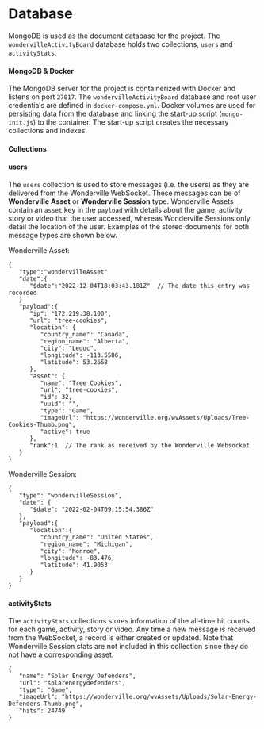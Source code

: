 # Database

MongoDB is used as the document database for the project. The `wondervilleActivityBoard` database holds two collections, `users` and `activityStats`.

#### MongoDB & Docker
The MongoDB server for the project is containerized with Docker and listens on port `27017`. The `wondervilleActivityBoard` database and root user credentials are defined in `docker-compose.yml`. Docker volumes are used for persisting data from the database and linking the start-up script (`mongo-init.js`) to the container. The start-up script creates the necessary collections and indexes.

#### Collections

#### users
The `users` collection is used to store messages (i.e. the users) as they are delivered from the Wonderville WebSocket. These messages can be of **Wonderville Asset** or **Wonderville Session** type. Wonderville Assets contain an `asset` key in the `payload` with details about the game, activity, story or video that the user accessed, whereas Wonderville Sessions only detail the location of the user. Examples of the stored documents for both message types are shown below.

Wonderville Asset:
```
{
   "type":"wondervilleAsset"
   "date":{
      "$date":"2022-12-04T18:03:43.181Z"  // The date this entry was recorded
   }
   "payload":{
      "ip": "172.219.38.100",
      "url": "tree-cookies",
      "location": {
         "country_name": "Canada",
         "region_name": "Alberta",
         "city": "Leduc",
         "longitude": -113.5586,
         "latitude": 53.2658
      },
      "asset": {
         "name": "Tree Cookies",
         "url": "tree-cookies",
         "id": 32,
         "uuid": "",
         "type": "Game",
         "imageUrl": "https://wonderville.org/wvAssets/Uploads/Tree-Cookies-Thumb.png",
         "active": true
      },
      "rank":1  // The rank as received by the Wonderville Websocket
   }
}
```

Wonderville Session:
```
{
   "type": "wondervilleSession",
   "date": {
      "$date": "2022-02-04T09:15:54.386Z"
   },
   "payload":{
      "location":{
         "country_name": "United States",
         "region_name": "Michigan",
         "city": "Monroe",
         "longitude": -83.476,
         "latitude": 41.9053
      }
   }
}
```

#### activityStats
The `activityStats` collections stores information of the all-time hit counts for each game, activity, story or video. Any time a new message is received from the WebSocket, a record is either created or updated. Note that Wonderville Session stats are not included in this collection since they do not have a corresponding asset.

```
{
   "name": "Solar Energy Defenders",
   "url": "solarenergydefenders",
   "type": "Game",
   "imageUrl": "https://wonderville.org/wvAssets/Uploads/Solar-Energy-Defenders-Thumb.png",
   "hits": 24749
}
```
